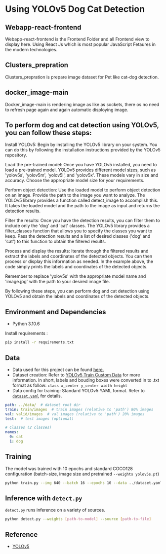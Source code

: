 # Using YOLOv5 Dog Cat Detection
## Webapp-react-frontend
Webapp-react-frontend is the Frontend Folder and all Frontend view to display here. Using React Js which is most popular JavaScript Fetaures in the modern technologies.

## Clusters_prepration
Clusters_prepration is prepare image dataset for Pet like cat-dog detection.

## docker_image-main
Docker_image-main is rendering image as like as sockets, there os no need to refresh page again and again automatic disploying image.


## To perform dog and cat detection using YOLOv5, you can follow these steps:

Install YOLOv5: Begin by installing the YOLOv5 library on your system. You can do this by following the installation instructions provided by the YOLOv5 repository.

Load the pre-trained model: Once you have YOLOv5 installed, you need to load a pre-trained model. YOLOv5 provides different model sizes, such as 'yolov5s', 'yolov5m', 'yolov5l', and 'yolov5x'. These models vary in size and accuracy. Choose the appropriate model size for your requirements.

Perform object detection: Use the loaded model to perform object detection on an image. Provide the path to the image you want to analyze. The YOLOv5 library provides a function called detect_image to accomplish this. It takes the loaded model and the path to the image as input and returns the detection results.

Filter the results: Once you have the detection results, you can filter them to include only the 'dog' and 'cat' classes. The YOLOv5 library provides a filter_classes function that allows you to specify the classes you want to keep. Pass the detection results and a list of desired classes ('dog' and 'cat') to this function to obtain the filtered results.

Process and display the results: Iterate through the filtered results and extract the labels and coordinates of the detected objects. You can then process or display this information as needed. In the example above, the code simply prints the labels and coordinates of the detected objects.

Remember to replace 'yolov5s' with the appropriate model name and 'image.jpg' with the path to your desired image file.

By following these steps, you can perform dog and cat detection using YOLOv5 and obtain the labels and coordinates of the detected objects.

## Environment and Dependencies
- Python 3.10.6

Install requirements : 
```bash
pip install -r requirements.txt
```

## Data
- Data used for this project can be found [here.](https://www.kaggle.com/datasets/andrewmvd/dog-and-cat-detection)
- Dataset creation: Refer to [YOLOv5 Train Custom Data](https://github.com/ultralytics/yolov5/wiki/Train-Custom-Data) for more information. In short, labels and bouding boxes were converted in to .txt format as follow: 
    `class x_center y_center width height`
- Data config for training: Standard YOLOv5 YAML format. Refer to [`dataset.yaml`](dataset.yaml) for details.
```yaml
path: ../data/  # dataset root dir
train: train/images  # train images (relative to 'path') 80% images
val: valid/images  # val images (relative to 'path') 20% images
test:  # test images (optional)

# Classes (2 classes)
names:
  0: cat
  1: dog
``` 
## Training
The model was trained with 10 epochs and standard COCO128 configuration (batch-size, image size and pretrained `--weights yolov5s.pt`)
```bash
python train.py --img 640 --batch 16 --epochs 10 --data ../dataset.yaml --weights yolov5s.pt --device 0
```
## Inference with `detect.py`
`detect.py` runs inference on a variety of sources.
```bash
python detect.py --weights [path-to-model] --source [path-to-file] 
```

## Reference 
- [YOLOv5](https://github.com/ultralytics/yolov5)
